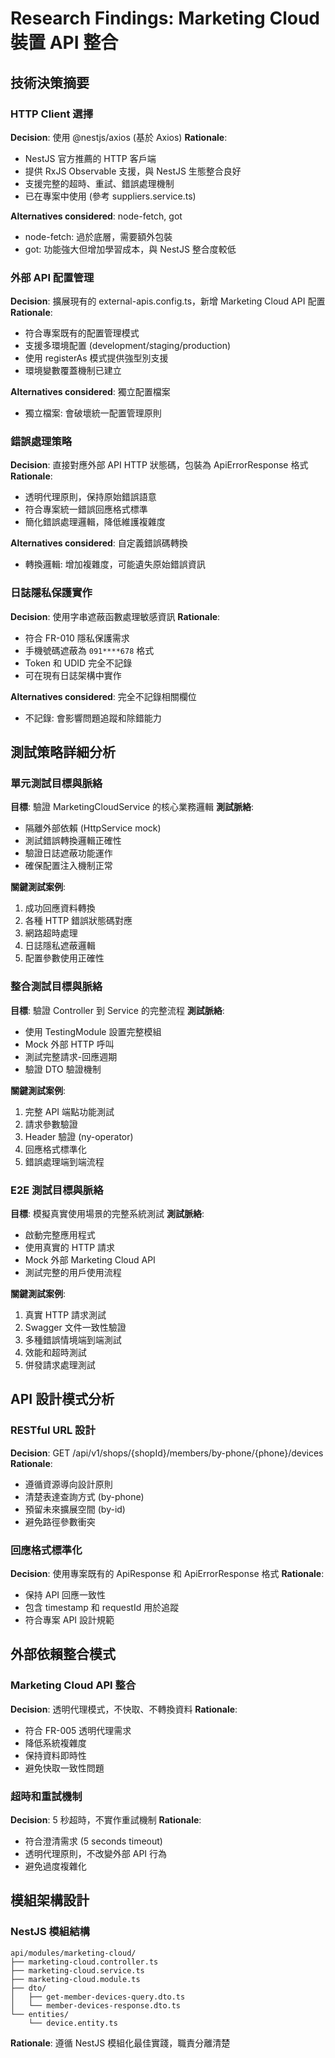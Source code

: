 # Research Findings: Marketing Cloud 裝置 API 整合

## 技術決策摘要

### HTTP Client 選擇
**Decision**: 使用 @nestjs/axios (基於 Axios)
**Rationale**:
- NestJS 官方推薦的 HTTP 客戶端
- 提供 RxJS Observable 支援，與 NestJS 生態整合良好
- 支援完整的超時、重試、錯誤處理機制
- 已在專案中使用 (參考 suppliers.service.ts)

**Alternatives considered**: node-fetch, got
- node-fetch: 過於底層，需要額外包裝
- got: 功能強大但增加學習成本，與 NestJS 整合度較低

### 外部 API 配置管理
**Decision**: 擴展現有的 external-apis.config.ts，新增 Marketing Cloud API 配置
**Rationale**:
- 符合專案既有的配置管理模式
- 支援多環境配置 (development/staging/production)
- 使用 registerAs 模式提供強型別支援
- 環境變數覆蓋機制已建立

**Alternatives considered**: 獨立配置檔案
- 獨立檔案: 會破壞統一配置管理原則

### 錯誤處理策略
**Decision**: 直接對應外部 API HTTP 狀態碼，包裝為 ApiErrorResponse 格式
**Rationale**:
- 透明代理原則，保持原始錯誤語意
- 符合專案統一錯誤回應格式標準
- 簡化錯誤處理邏輯，降低維護複雜度

**Alternatives considered**: 自定義錯誤碼轉換
- 轉換邏輯: 增加複雜度，可能遺失原始錯誤資訊

### 日誌隱私保護實作
**Decision**: 使用字串遮蔽函數處理敏感資訊
**Rationale**:
- 符合 FR-010 隱私保護需求
- 手機號碼遮蔽為 `091****678` 格式
- Token 和 UDID 完全不記錄
- 可在現有日誌架構中實作

**Alternatives considered**: 完全不記錄相關欄位
- 不記錄: 會影響問題追蹤和除錯能力

## 測試策略詳細分析

### 單元測試目標與脈絡
**目標**: 驗證 MarketingCloudService 的核心業務邏輯
**測試脈絡**:
- 隔離外部依賴 (HttpService mock)
- 測試錯誤轉換邏輯正確性
- 驗證日誌遮蔽功能運作
- 確保配置注入機制正常

**關鍵測試案例**:
1. 成功回應資料轉換
2. 各種 HTTP 錯誤狀態碼對應
3. 網路超時處理
4. 日誌隱私遮蔽邏輯
5. 配置參數使用正確性

### 整合測試目標與脈絡
**目標**: 驗證 Controller 到 Service 的完整流程
**測試脈絡**:
- 使用 TestingModule 設置完整模組
- Mock 外部 HTTP 呼叫
- 測試完整請求-回應週期
- 驗證 DTO 驗證機制

**關鍵測試案例**:
1. 完整 API 端點功能測試
2. 請求參數驗證
3. Header 驗證 (ny-operator)
4. 回應格式標準化
5. 錯誤處理端到端流程

### E2E 測試目標與脈絡
**目標**: 模擬真實使用場景的完整系統測試
**測試脈絡**:
- 啟動完整應用程式
- 使用真實的 HTTP 請求
- Mock 外部 Marketing Cloud API
- 測試完整的用戶使用流程

**關鍵測試案例**:
1. 真實 HTTP 請求測試
2. Swagger 文件一致性驗證
3. 多種錯誤情境端到端測試
4. 效能和超時測試
5. 併發請求處理測試

## API 設計模式分析

### RESTful URL 設計
**Decision**: GET /api/v1/shops/{shopId}/members/by-phone/{phone}/devices
**Rationale**:
- 遵循資源導向設計原則
- 清楚表達查詢方式 (by-phone)
- 預留未來擴展空間 (by-id)
- 避免路徑參數衝突

### 回應格式標準化
**Decision**: 使用專案既有的 ApiResponse<T> 和 ApiErrorResponse 格式
**Rationale**:
- 保持 API 回應一致性
- 包含 timestamp 和 requestId 用於追蹤
- 符合專案 API 設計規範

## 外部依賴整合模式

### Marketing Cloud API 整合
**Decision**: 透明代理模式，不快取、不轉換資料
**Rationale**:
- 符合 FR-005 透明代理需求
- 降低系統複雜度
- 保持資料即時性
- 避免快取一致性問題

### 超時和重試機制
**Decision**: 5 秒超時，不實作重試機制
**Rationale**:
- 符合澄清需求 (5 seconds timeout)
- 透明代理原則，不改變外部 API 行為
- 避免過度複雜化

## 模組架構設計

### NestJS 模組結構
```
api/modules/marketing-cloud/
├── marketing-cloud.controller.ts
├── marketing-cloud.service.ts
├── marketing-cloud.module.ts
├── dto/
│   ├── get-member-devices-query.dto.ts
│   └── member-devices-response.dto.ts
└── entities/
    └── device.entity.ts
```

**Rationale**: 遵循 NestJS 模組化最佳實踐，職責分離清楚